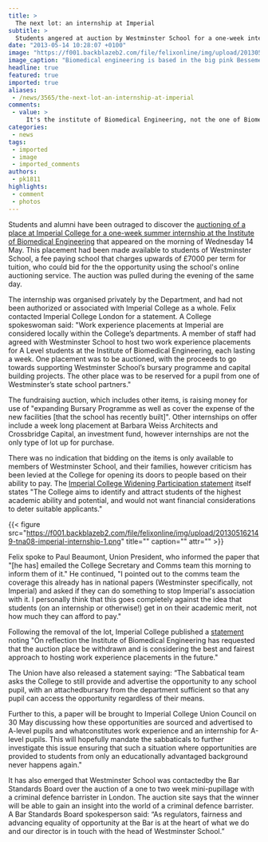```yaml
---
title: >
  The next lot: an internship at Imperial
subtitle: >
  Students angered at auction by Westminster School for a one-week internship at Imperial College's Institute of Biomedical Engineering, set up without College's approval
date: "2013-05-14 10:28:07 +0100"
image: "https://f001.backblazeb2.com/file/felixonline/img/upload/201305141126-pk1811-bessemer_building.jpg"
image_caption: "Biomedical engineering is based in the big pink Bessemer building"
headline: true
featured: true
imported: true
aliases:
 - /news/3565/the-next-lot-an-internship-at-imperial
comments:
 - value: >
     It's the institute of Biomedical Engineering, not the one of Biomedical Science (right in the body, wrong in the subtitle),Imperial also charges 6th form students £30 to apply for work experience in its hospitals. I kinda winced at the idea of losing £30 without getting any experience out of it, so I imagine people a lot less well off than me may pass up that opportunity too. <br> <br>But yeah, this is not anywhere near the level of this article's subject.,What might be useful to note is that Imperial College contact had no idea an auction would take place. The original plan was to take two students, the auction was entirely Westminster's doing.,I think someone from Imperial College would have known about it, Westminster School were hardly going to auction off fictitious internships?
categories:
 - news
tags:
 - imported
 - image
 - imported_comments
authors:
 - pk1811
highlights:
 - comment
 - photos
---
```


Students and alumni have been outraged to discover the [auctioning of a place at Imperial College for a one-week summer internship at the Institute of Biomedical Engineering](http://auction.westminster.org.uk/lots/one-week-internship-at-the-institute-of-biomedical-engineering-imperial-college-london-for-a-level-students) that appeared on the morning of Wednesday 14 May. This placement had been made available to students of Westminster School, a fee paying school that charges upwards of £7000 per term for tuition, who could bid for the the opportunity using the school's online auctioning service. The auction was pulled during the evening of the same day.

The internship was organised privately by the Department, and had not been authorized or associated with Imperial College as a whole. Felix contacted Imperial College London for a statement. A College spokeswoman said: "Work experience placements at Imperial are considered locally within the College’s departments. A member of staff had agreed with Westminster School to host two work experience placements for A Level students at the Institute of Biomedical Engineering, each lasting a week. One placement was to be auctioned, with the proceeds to go towards supporting Westminster School’s bursary programme and capital building projects. The other place was to be reserved for a pupil from one of Westminster’s state school partners."

The fundraising auction, which includes other items, is raising money for use of "expanding Bursary Programme as well as cover the expense of the new facilities [that the school has recently built]". Other internships on offer include a week long placement at Barbara Weiss Architects and Crossbridge Capital, an investment fund, however internships are not the only type of lot up for purchase.

There was no indication that bidding on the items is only available to members of Westminster School, and their families, however criticism has been levied at the College for opening its doors to people based on their ability to pay. The [Imperial College Widening Participation statement](http://www3.imperial.ac.uk/outreach/about/wideningparticipation) itself states "The College aims to identify and attract students of the highest academic ability and potential, and would not want financial considerations to deter suitable applicants."

{{< figure src="https://f001.backblazeb2.com/file/felixonline/img/upload/201305162149-tna08-imperial-internship-1.png" title="" caption="" attr="" >}}

Felix spoke to Paul Beaumont, Union President, who informed the paper that "[he has] emailed the College Secretary and Comms team this morning to inform them of it." He continued, "I pointed out to the comms team the coverage this already has in national papers (Westminster specifically, not Imperial) and asked if they can do something to stop Imperial's association with it. I personally think that this goes completely against the idea that students (on an internship or otherwise!) get in on their academic merit, not how much they can afford to pay."

Following the removal of the lot, Imperial College published a [statement](http://www.twitlonger.com/show/n_1rk9pun) noting "On reflection the Institute of Biomedical Engineering has requested that the auction place be withdrawn and is considering the best and fairest approach to hosting work experience placements in the future."

The Union have also released a statement saying: “The Sabbatical team asks the College to still provide and advertise the opportunity to any school pupil, with an attachedbursary from the department sufficient so that any pupil can access the opportunity regardless of their means.

Further to this, a paper will be brought to Imperial College Union Council on 30 May discussing how these opportunities are sourced and advertised to A-level pupils and whatconstitutes work experience and an internship for A-level pupils. This will hopefully mandate the sabbaticals to further investigate this issue ensuring that such a situation where opportunities are provided to students from only an educationally advantaged background never happens again."

It has also emerged that Westminster School was contactedby the Bar Standards Board over the auction of a one to two week mini-pupillage with a criminal defence barrister in London. The auction site says that the winner will be able to gain an insight into the world of a criminal defence barrister. A Bar Standards Board spokesperson said: “As regulators, fairness and advancing equality of opportunity at the Bar is at the heart of what we do and our director is in touch with the head of Westminster School.”
